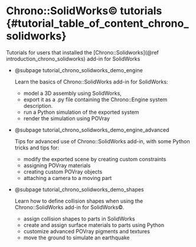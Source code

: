 Chrono::SolidWorks&copy; tutorials {#tutorial_table_of_content_chrono_solidworks}
==========================


Tutorials for users that installed the [Chrono::Solidworks](@ref introduction_chrono_solidworks) add-in for SolidWorks


-   @subpage tutorial_chrono_solidworks_demo_engine

    Learn the basics of Chrono::SolidWorks add-in for SolidWorks:

    - model a 3D assembly using SolidWorks,
    - export it as a .py file containing the Chrono::Engine system description.
    - run a Python simulation of the exported system
    - render the simulation using POVray 


-   @subpage tutorial_chrono_solidworks_demo_engine_advanced

    Tips for advanced use of Chrono::SolidWorks add-in, with some Python tricks and tips for:

    - modify the exported scene by creating custom constraints
    - assigning POVray materials
    - creating custom POVray objects
    - attaching a camera to a moving part 


-   @subpage tutorial_chrono_solidworks_demo_shapes
	
    Learn how to define collision shapes when using the Chrono::SolidWorks add-in for SolidWorks&copy;.

    - assign collision shapes to parts in SolidWorks
    - create and assign surface materials to parts using Python
    - customize advanced POVray pigments and textures
    - move the ground to simulate an earthquake 



	

